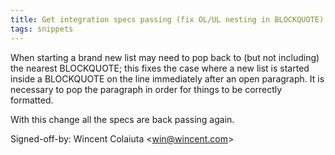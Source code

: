 ```yaml
---
title: Get integration specs passing (fix OL/UL nesting in BLOCKQUOTE) (wikitext, ae0ffab)
tags: snippets
---
```


When starting a brand new list may need to pop back to (but not including) the nearest BLOCKQUOTE; this fixes the case where a new list is started inside a BLOCKQUOTE on the line immediately after an open paragraph. It is necessary to pop the paragraph in order for things to be correctly formatted.

With this change all the specs are back passing again.

Signed-off-by: Wincent Colaiuta &lt;win@wincent.com&gt;
